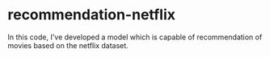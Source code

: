 # recommendation-netflix
In this code, I've developed a model which is capable of recommendation of movies based on the netflix dataset.
